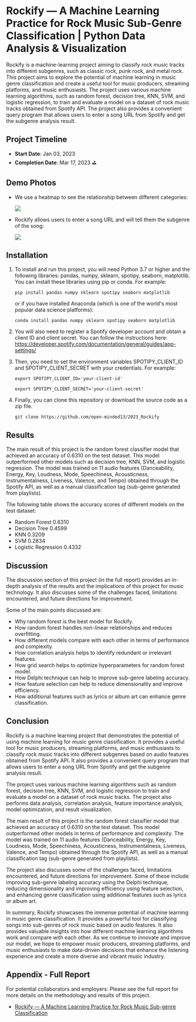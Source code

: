 # Rockify — A Machine Learning Practice for Rock Music Sub-Genre Classification | Python Data Analysis & Visualization

Rockify is a machine-learning project aiming to classify rock music tracks into different subgenres, such as classic rock, punk rock, and metal rock. This project aims to explore the potential of machine learning in music genre classification and create a useful tool for music producers, streaming platforms, and music enthusiasts. The project uses various machine learning algorithms, such as random forest, decision tree, KNN, SVM, and logistic regression, to train and evaluate a model on a dataset of rock music tracks obtained from Spotify API. The project also provides a convenient query program that allows users to enter a song URL from Spotify and get the subgenre analysis result.

## Project Timeline

- **Start Date**: Jan 03, 2023
- **Completion Date**: Mar 17, 2023 ⛳️

## Demo Photos

- We use a heatmap to see the relationship between different categories:
  
  <kbd><img src="https://github.com/open-minded13/2023_Rockify/assets/52095472/7278a68e-979d-4c2b-a68f-ea131a73a09f.png"/></kbd>

- Rockify allows users to enter a song URL and will tell them the subgenre of the song:
  
  <kbd><img src="https://github.com/open-minded13/2023_Rockify/assets/52095472/d1184af4-fef9-44e9-9114-8236510d228d.png"/></kbd>

## Installation

1. To install and run this project, you will need Python 3.7 or higher and the following libraries: pandas, numpy, sklearn, spotipy, seaborn, matplotlib. You can install these libraries using pip or conda. For example:

   `pip install pandas numpy sklearn spotipy seaborn matplotlib`

   or if you have installed Anaconda (which is one of the world's most popular data science platforms): 

   `conda install pandas numpy sklearn spotipy seaborn matplotlib`

2. You will also need to register a Spotify developer account and obtain a client ID and client secret. You can follow the instructions here: https://developer.spotify.com/documentation/general/guides/app-settings/

3. Then, you need to set the environment variables SPOTIPY_CLIENT_ID and SPOTIPY_CLIENT_SECRET with your credentials. For example:

   `export SPOTIPY_CLIENT_ID='your-client-id'`
   
   `export SPOTIPY_CLIENT_SECRET='your-client-secret'`

4. Finally, you can clone this repository or download the source code as a zip file.

   `git clone https://github.com/open-minded13/2023_Rockify`
   
## Results

The main result of this project is the random forest classifier model that achieved an accuracy of 0.6310 on the test dataset. This model outperformed other models such as decision tree, KNN, SVM, and logistic regression. The model was trained on 11 audio features (Danceability, Energy, Key, Loudness, Mode, Speechiness, Acousticness, Instrumentalness, Liveness, Valence, and Tempo) obtained through the Spotify API, as well as a manual classification tag (sub-genre generated from playlists).

The following table shows the accuracy scores of different models on the test dataset:

- Random Forest	0.6310
- Decision Tree	0.4599
- KNN	0.3209
- SVM	0.2834
- Logistic Regression	0.4332

## Discussion

The discussion section of this project (in the full report) provides an in-depth analysis of the results and the implications of this project for music technology. It also discusses some of the challenges faced, limitations encountered, and future directions for improvement.

Some of the main points discussed are:

- Why random forest is the best model for Rockify.
- How random forest handles non-linear relationships and reduces overfitting.
- How different models compare with each other in terms of performance and complexity.
- How correlation analysis helps to identify redundant or irrelevant features.
- How grid search helps to optimize hyperparameters for random forest model.
- How Delphi technique can help to improve sub-genre labeling accuracy.
- How feature selection can help to reduce dimensionality and improve efficiency.
- How additional features such as lyrics or album art can enhance genre classification.

## Conclusion

Rockify is a machine learning project that demonstrates the potential of using machine learning for music genre classification. It provides a useful tool for music producers, streaming platforms, and music enthusiasts to classify rock music tracks into different subgenres based on audio features obtained from Spotify API. It also provides a convenient query program that allows users to enter a song URL from Spotify and get the subgenre analysis result.

The project uses various machine learning algorithms such as random forest, decision tree, KNN, SVM, and logistic regression to train and evaluate a model on a dataset of rock music tracks. The project also performs data analysis, correlation analysis, feature importance analysis, model optimization, and result visualization.

The main result of this project is the random forest classifier model that achieved an accuracy of 0.6310 on the test dataset. This model outperformed other models in terms of performance and complexity. The model was trained on 11 audio features (Danceability, Energy, Key, Loudness, Mode, Speechiness, Acousticness, Instrumentalness, Liveness, Valence, and Tempo) obtained through the Spotify API, as well as a manual classification tag (sub-genre generated from playlists).

The project also discusses some of the challenges faced, limitations encountered, and future directions for improvement. Some of these include improving sub-genre labeling accuracy using the Delphi technique, reducing dimensionality and improving efficiency using feature selection, and enhancing genre classification using additional features such as lyrics or album art.

In summary, Rockify showcases the immense potential of machine learning in music genre classification. It provides a powerful tool for classifying songs into sub-genres of rock music based on audio features. It also provides valuable insights into how different machine learning algorithms work and compare with each other. As we continue to innovate and improve our model, we hope to empower music producers, streaming platforms, and music enthusiasts to make data-driven decisions that enhance the listening experience and create a more diverse and vibrant music industry.

## Appendix - Full Report

For potential collaborators and employers: Please see the full report for more details on the methodology and results of this project.
- [Rockify — A Machine Learning Practice for Rock Music Sub-genre Classification](https://github.com/open-minded13/2023_Rockify/blob/main/Rockify%20%E2%80%94%20Rock%20Music%20Subgenre%20Classifier.pdf)
